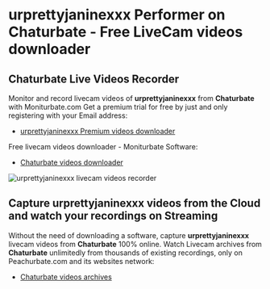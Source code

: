 # urprettyjaninexxx Performer on Chaturbate - Free LiveCam videos downloader

## Chaturbate Live Videos Recorder

Monitor and record livecam videos of **urprettyjaninexxx** from **Chaturbate** with Moniturbate.com
Get a premium trial for free by just and only registering with your Email address:
* [urprettyjaninexxx Premium videos downloader](https://moniturbate.com/request-demo-licence-key.html)

Free livecam videos downloader - Moniturbate Software:
* [Chaturbate videos downloader](https://moniturbate.com/moniturbate-download-software.html)

![urprettyjaninexxx livecam videos recorder](https://peachurnet.com/templates/moniturbate-software.png)


## Capture urprettyjaninexxx videos from the Cloud and watch your recordings on Streaming

Without the need of downloading a software, capture **urprettyjaninexxx** livecam videos from **Chaturbate** 100% online.
Watch Livecam archives from **Chaturbate** unlimitedly from thousands of existing recordings, only on Peachurbate.com and its websites network:
* [Chaturbate videos archives](https://peachurnet.com/)